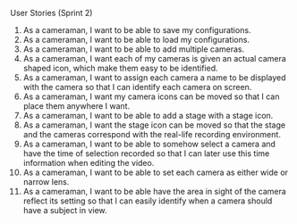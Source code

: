 User Stories
(Sprint 2)

1.	As a cameraman, I want to be able to save my configurations.
2.	As a cameraman, I want to be able to load my configurations.
3.	As a cameraman, I want to be able to add multiple cameras.
4.	As a cameraman, I want each of my cameras is given an actual camera shaped icon, which make them easy to be identified.
5.	As a cameraman, I want to assign each camera a name to be displayed with the camera so that I can identify each camera on screen.
6.	As a cameraman, I want my camera icons can be moved so that I can place them anywhere I want.
7.	As a cameraman, I want to be able to add a stage with a stage icon.
8.	As a cameraman, I want the stage icon can be moved so that the stage and the cameras correspond with the real-life recording environment.
9.	As a cameraman, I want to be able to somehow select a camera and have the time of selection recorded so that I can later use this time information when editing the video.
10.	As a cameraman, I want to be able to set each camera as either wide or narrow lens.
11.	As a cameraman, I want to be able have the area in sight of the camera reflect its setting so that I can easily identify when a camera should have a subject in view. 

